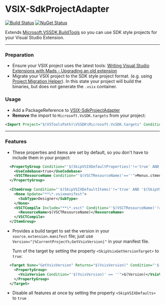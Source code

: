 # VSIX-SdkProjectAdapter
[![Build Status](https://dev.azure.com/tom-englert/Open%20Source/_apis/build/status/VSIX-SdkProjectAdapter?repoName=tom-englert%2FVSIX-SdkProjectAdapter&branchName=master)](https://dev.azure.com/tom-englert/Open%20Source/_build/latest?definitionId=40&repoName=tom-englert%2FVSIX-SdkProjectAdapter&branchName=master)
[![NuGet Status](http://img.shields.io/nuget/v/VSIX-SdkProjectAdapter.svg?style=flat)](https://www.nuget.org/packages/VSIX-SdkProjectAdapter/)

Extends [Microsoft.VSSDK.BuildTools](https://www.nuget.org/packages/Microsoft.VSSDK.BuildTools/) so you can use SDK style projects for your Visual Studio Extension.

---
### Preparation
- Ensure your VSIX project uses the latest tools: [Writing Visual Studio Extensions with Mads - Upgrading an old extension](https://www.youtube.com/watch?v=apPIuJCZhUk)
- Migrate your VSIX project to the SDK style project format. (e.g. using [Project Migration Helper](https://marketplace.visualstudio.com/items?itemName=TomEnglert.ProjectMigrationHelper)). 
  In this state your project will build the binaries, but does not generate the `.vsix` container.

### Usage
- Add a PackageReference to [VSIX-SdkProjectAdapter](https://github.com/tom-englert/VSIX-SdkProjectAdapter.git)
- **Remove** the import to `Microsoft.VsSDK.targets` from your project:
```xml 
<Import Project="$(VSToolsPath)\VSSDK\Microsoft.VsSDK.targets" Condition="'$(VSToolsPath)' != ''" />
```
---

### Features
- These properties and items are set by default, so you don't have to include them in your project:
```xml
  <PropertyGroup Condition="'$(SkipVSIXDefaultProperties)'!='true' AND '$(SkipVSIXDefaults)'!='true'">
    <UseCodebase>true</UseCodebase>
    <VSCTResourceName Condition="'$(VSCTResourceName)'==''">Menus.ctmenu</VSCTResourceName>
  </PropertyGroup>
  
  <ItemGroup Condition="'$(SkipVSIXDefaultItems)'!='true' AND '$(SkipVSIXDefaults)'!='true'">
    <None Update="**\*.vsixmanifest">
      <SubType>Designer</SubType>
    </None>
    <VSCTCompile Include="**\*.vsct" Condition="'$(VSCTResourceName)'!=''">
      <ResourceName>$(VSCTResourceName)</ResourceName>
    </VSCTCompile>
  </ItemGroup>
```
- Provides a build target to set the version in your `source.extension.manifest` file; just use ` Version="|%CurrentProject%;GetVsixVersion|"` in your manifest file.

  Turn of the target by setting the property `<SkipVsixGetVersionTarget>` to `true`:
```xml
  <Target Name="GetVsixVersion" Returns="$(VsixVersion)" Condition="'$(SkipVsixGetVersionTarget)'!='true' AND '$(SkipVSIXDefaults)'!='true'">
    <PropertyGroup>
      <VsixVersion Condition="'$(VsixVersion)' == ''">$(Version)</VsixVersion>
    </PropertyGroup>
  </Target>  
```
- Disable all features at once by setting the property `<SkipVSIXDefaults>` to `true`



